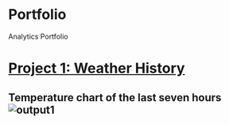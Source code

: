 # Portfolio
Analytics Portfolio
# [Project 1: Weather History](https://github.com/User-Ehmedov-Ferid/Portfolio/blob/main/project1.ipynb)

## Temperature chart of the last seven hours ![output1](https://user-images.githubusercontent.com/87524659/145716310-02b8d24f-5252-41d0-8d82-ec87b0b5764c.png)

